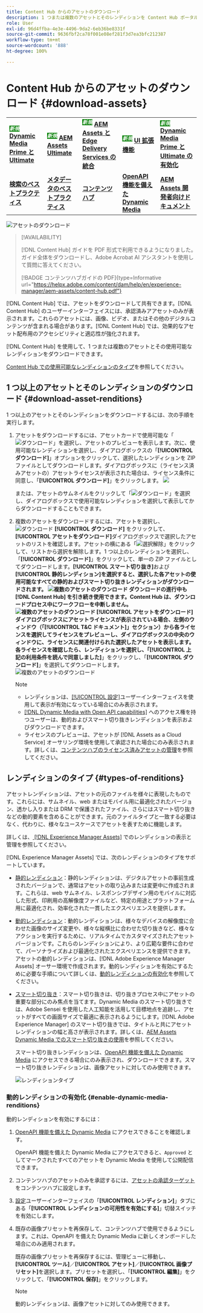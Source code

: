```yaml
---
title: Content Hub からのアセットのダウンロード
description: 1 つまたは複数のアセットとそのレンディションを Content Hub ポータルからダウンロードする方法について説明します。
role: User
exl-id: 96d4ffba-4e3e-4496-9da2-6eb36be8331f
source-git-commit: 9636fbf2ca78f001e08ef281f3d7ea3bfc212387
workflow-type: tm+mt
source-wordcount: '888'
ht-degree: 100%

---
```


# Content Hub からのアセットのダウンロード {#download-assets}

<table>
    <tr>
        <td>
            <sup style= "background-color:#008000; color:#FFFFFF; font-weight:bold"><i>新規</i></sup> <a href="/help/assets/dynamic-media/dm-prime-ultimate.md"><b>Dynamic Media Prime と Ultimate</b></a>
        </td>
        <td>
            <sup style= "background-color:#008000; color:#FFFFFF; font-weight:bold"><i>新規</i></sup> <a href="/help/assets/assets-ultimate-overview.md"><b>AEM Assets Ultimate</b></a>
        </td>
        <td>
            <sup style= "background-color:#008000; color:#FFFFFF; font-weight:bold"><i>新規</i></sup> <a href="/help/assets/integrate-aem-assets-edge-delivery-services.md"><b>AEM Assets と Edge Delivery Services の統合</b></a>
        </td>
        <td>
            <sup style= "background-color:#008000; color:#FFFFFF; font-weight:bold"><i>新規</i></sup> <a href="/help/assets/aem-assets-view-ui-extensibility.md"><b>UI 拡張機能</b></a>
        </td>
          <td>
            <sup style= "background-color:#008000; color:#FFFFFF; font-weight:bold"><i>新規</i></sup> <a href="/help/assets/dynamic-media/enable-dynamic-media-prime-and-ultimate.md"><b>Dynamic Media Prime と Ultimate の有効化</b></a>
        </td>
    </tr>
    <tr>
        <td>
            <a href="/help/assets/search-best-practices.md"><b>検索のベストプラクティス</b></a>
        </td>
        <td>
            <a href="/help/assets/metadata-best-practices.md"><b>メタデータのベストプラクティス</b></a>
        </td>
        <td>
            <a href="/help/assets/product-overview.md"><b>コンテンツハブ</b></a>
        </td>
        <td>
            <a href="/help/assets/dynamic-media-open-apis-overview.md"><b>OpenAPI 機能を備えた Dynamic Media</b></a>
        </td>
        <td>
            <a href="https://developer.adobe.com/experience-cloud/experience-manager-apis/"><b>AEM Assets 開発者向けドキュメント</b></a>
        </td>
    </tr>
</table>

<!-- ![Download assets](assets/download-asset.jpg) -->
![アセットのダウンロード](assets/download-asset-genstudio.jpeg)

>[!AVAILABILITY]
>
> [!DNL Content Hub] ガイドを PDF 形式で利用できるようになりました。ガイド全体をダウンロードし、Adobe Acrobat AI アシスタントを使用して質問に答えてください。
>
>[!BADGE コンテンツハブガイドの PDF]{type=Informative url="https://helpx.adobe.com/content/dam/help/en/experience-manager/aem-assets/content-hub.pdf"}

[!DNL Content Hub] では、アセットをダウンロードして共有できます。[!DNL Content Hub] のユーザーインターフェイスには、承認済みアアセットのみが表示されます。これらのアセットには、画像、ビデオ、またはその他のデジタルコンテンツが含まれる場合があります。[!DNL Content Hub] では、効果的なアセット配布用のアクセシビリティと適応性が強化されます。

[!DNL Content Hub] を使用して、1 つまたは複数のアセットとその使用可能なレンディションをダウンロードできます。

[Content Hub での使用可能なレンディションのタイプ](#types-of-renditions)を参照してください。

## 1 つ以上のアセットとそのレンディションのダウンロード {#download-asset-renditions}

1 つ以上のアセットとそのレンディションをダウンロードするには、次の手順を実行します。

1. アセットをダウンロードするには、アセットカードで使用可能な「![ダウンロード](/help/assets/assets/download-icon.svg)」を選択し、アセットのプレビューを表示します。次に、使用可能なレンディションを選択し、ダイアログボックスの「**[!UICONTROL ダウンロード]**」オプションをクリックして、選択したレンディションを ZIP ファイルとしてダウンロードします。ダイアログボックスに（ライセンス済みアセットの）アセットライセンスが表示された場合は、ライセンス条件に同意し、「**[!UICONTROL ダウンロード]**」をクリックします。
   ![](/help/assets/assets/download-an-asset-CH-from-asset-card.png)

   または、アセットのサムネイルをクリックして「![ダウンロード](/help/assets/assets/download-icon.svg)」を選択し、ダイアログボックスで使用可能なレンディションを選択して表示してからダウンロードすることもできます。

1. 複数のアセットをダウンロードするには、アセットを選択し、![ダウンロード](/help/assets/assets/download-icon.svg) **[!UICONTROL ダウンロード]** をクリックして、**[!UICONTROL アセットをダウンロード]**&#x200B;ダイアログボックスで選択したアセットのリストを確認します。アセットの横にある「![選択解除](/help/assets/assets/Close.svg)」をクリックして、リストから選択を解除します。1 つ以上のレンディションを選択し、「**[!UICONTROL ダウンロード]**」をクリックして、単一の ZIP ファイルとしてダウンロードします。**[!UICONTROL スマート切り抜き]**&#x200B;および&#x200B;**[!UICONTROL 静的レンディション]**を選択すると、選択した各アセットの使用可能なすべての静的およびスマート切り抜きレンディションがダウンロードされます。
   ![複数のアセットのダウンロード](/help/assets/assets/download-multiple-assets-CH.png)
ダウンロードの進行中も [!DNL Content Hub] を引き続き使用できます。Content Hub は、ダウンロードプロセス中にワークフローを中断しません。
   ![複数のアセットのダウンロード](/help/assets/assets/download-assets-notification-ch.png)
**[!UICONTROL アセットをダウンロード]**&#x200B;ダイアログボックスにアセットライセンスが表示されている場合、左側のウィンドウ（「[!UICONTROL T&amp;C ドキュメント]」セクション）から各ライセンスを選択してライセンスをプレビューし、ダイアログボックスの中央のウィンドウに、ライセンスに関連付けられた選択したアセットを表示します。各ライセンスを確認したら、レンディションを選択し、「**[!UICONTROL 上記の利用条件を読んで同意しました]**」をクリックし、「**[!UICONTROL ダウンロード]**」を選択してダウンロードします。
   ![複数のアセットのダウンロード](/help/assets/assets/download-multiple-licensed-assets-CH.png)

   >[!NOTE]
   >
   >* レンディションは、[[!UICONTROL 設定]](/help/assets/configure-content-hub-ui-options.md#renditions-content-hub)ユーザーインターフェイスを使用して表示が有効になっている場合にのみ表示されます。
   >* [[!DNL Dynamic Media with Open API capabilities]](/help/assets/dynamic-media-open-apis-overview.md) へのアクセス権を持つユーザーは、動的およびスマート切り抜きレンディションを表示およびダウンロードできます。
   >* ライセンスのプレビューは、アセットが [!DNL Assets as a Cloud Service] オーサリング環境を使用して承認された場合にのみ表示されます。詳しくは、[コンテンツハブのライセンス済みアセットの管理](/help/assets/manage-licensed-assets-on-content-hub.md)を参照してください。

<!--

## Download an asset and its renditions {#download-asset-renditions} 

To download an asset and its renditions, execute the following steps: 

1. Click the asset to view its properties.

1. Click ![download](/help/assets/assets/download-icon.svg) to see the list of available asset renditions in the **[!UICONTROL Download]** panel.

   >[!NOTE]
   >
   >* The renditions display only if their visibility is enabled using the [Configuration](/help/assets/configure-content-hub-ui-options.md#renditions-content-hub) User Interface.
   >* You can download all [static, dynamic, and smart crop renditions](#types-of-renditions) while downloading an asset.

1. Select one or more renditions and click **[!UICONTROL Download]** to download the selected renditions as a zip file. 
While downloading a licensed asset, select **[!UICONTROL I have read and accepted the terms & conditions mentioned above]** before clicking **[!UICONTROL Download]**. You can also click **[!UICONTROL terms & conditions]** to view the asset license. The preview of the license displays only if the asset is approved using Assets as a Cloud Service authoring environment. For more information, see [Manage licensed assets on Content Hub](/help/assets/manage-licensed-assets-on-content-hub.md).

   ![Download single asset renditions](/help/assets/assets/download-single-asset-renditions.png)


If you are downloading a licensed asset, select **[!UICONTROL I have read and accepted the terms & conditions mentioned above]** and then click **[!UICONTROL Download]**. You can also click **[!UICONTROL terms & conditions]** to view the asset license. The preview of the license displays only if the asset is approved using Assets as a Cloud Service authoring environment. For more information, see [Manage licensed assets on Content Hub](/help/assets/manage-licensed-assets-on-content-hub.md).

>[!NOTE]
>
> The users with access to [Dynamic Media with Open API capabilities](/help/assets/dynamic-media-open-apis-overview.md) can view and download dynamic and smart crop renditions.

## Download multiple assets and their renditions {#download-multiple-assets-renditions} 

To download multiple assets and their renditions, execute the following steps: 

1. Select the assets and click ![download](/help/assets/assets/download-icon.svg) **[!UICONTROL Download]**. The [!UICONTROL Download assets] screen displays listing all the selected assets. 
1. Click **[!UICONTROL Download]** to select from the various download options to begin download:

    * **Download [!UICONTROL Originals]**: Select this option to download the selected assets in the original form.
    * **Download [!UICONTROL Static Renditions only]**: Select this option to download all available static renditions of assets except the original assets.
    * **Download [!UICONTROL Originals & Static Renditions]**: Select this option to download both original and static renditions of the selected assets. 

      ![Download multiple renditions](/help/assets/assets/download-multiple-renditions.png)

      >[!NOTE]
      >
      >* The renditions display only if their visibility is enabled using the [Configuration](/help/assets/configure-content-hub-ui-options.md#renditions-content-hub) User Interface.
      >* You can only download [static renditions](#types-of-renditions) while downloading multiple assets.

    If any of the selected asset is a licensed asset, click the license of the asset in left pane to see its preview, which enables you to select **[!UICONTROL I have read and accepted the terms & conditions mentioned above]** and then click **[!UICONTROL Download]**. The preview of the license displays only if the asset is approved using Assets as a Cloud Service authoring environment. For more information, see [Manage licensed assets on Content Hub](/help/assets/manage-licensed-assets-on-content-hub.md).

    <!--![download-multiple-license](/help/assets/assets/download-multiple-license.png)-->

<!--1. On the Content Hub homepage, select the asset and click **Download**. The **Download assets** dialog box displays a license or list of licenses associated with the selected assets in the left pane. 
1. Click a license in the left pane to see its PDF in the middle pane and the associated assets with it in the right pane. The license PDF preview is displayed only if the license is approved in your Assets as a Cloud Service environment. [Approve the license PDFs](/help/assets/approve-assets-content-hub.md) of the selected assets to see their previews.
1. Optional: Click ![remove-icon](/help/assets/assets/remove-icon.svg) to remove a license from the dialog box.
1. Select **I have read and accept all the terms and conditions mentioned above.** 
1. Click **Download** to download the selected assets.-->

<!---This dialog box displays the list of licenses associated with the selected assets in the left pane. Select a license to preview its terms and conditions (in pdf format) in the middle pane and the preview of the associated assets to the license in the right. Reviewed licenses are highlighted in light blue.


The dialog box that displays depends on whether the download list includes expired assets or only non-expired assets. <br/>
**Download expired assets dialog box:** This dialog box displays the expired assets' preview along with their expiry date in the left pane. The expired assets' count out of total selected displays in the right pane. Click **Proceed with all assets** to download expired assets with other assets (if present). The Download assets dialog box displays. See the [Download assets dialog box](#Download-asset-dialog-box) to proceed further.
    
    >[!NOTE]
    >
    >[Enable the download option for expired assets](/help/assets/configure-content-hub-ui-options.md#expired-assets-content-hub) to download them. Only expired assets that have enabled downloading are available for download.

   <a id="Download-asset-dialog-box"></a> **Download assets dialog box:** This dialog box displays the list of licenses associated with the selected assets in the left pane. Select a license to preview its terms and conditions (in pdf format) in the middle pane and the associated assets' preview and their count in the right pane. Reviewed licenses are highlighted in light blue.

    >[!NOTE]
    >
    > The **Download Asset dialog box** previews licensing terms and conditions only for approved licenses. [Approve the assets' licenses](/help/assets/approve-assets-content-hub.md) before downloading them to preview their licensing terms in the **Download Asset dialog box**.

1. Click  ![remove-icon](/help/assets/assets/remove-icon.svg) to remove a license from the download dialog box. 

1. Accept the terms and conditions and then click **Download** to download assets associated with the available licenses in the left pane.-->
<!--![download-multiple-license](/help/assets/assets/download-multiple-license.png)-->

<!---
### Download non-licensed Assets {#download-non-licensed-assets}

 To download non-licensed assets, select the assets and click ![download](/help/assets/assets/download-icon.svg) from the top rail.-->

## レンディションのタイプ {#types-of-renditions}

アセットレンディションは、アセットの元のファイルを様々に表現したものです。これらには、サムネイル、web またはモバイル用に最適化されたバージョン、透かし入りまたは DRM で保護されたファイル、さらにはスマート切り抜きなどの動的要素を含めることができます。元のファイルタイプと一致する必要はなく、代わりに、様々なユースケースでアセットを表すために機能します。

詳しくは、[ [!DNL Experience Manager Assets]](/help/assets/renditions.md) でのレンディションの表示と管理を参照してください。

[!DNL Experience Manager Assets] では、次のレンディションのタイプをサポートしています。

* [静的レンディション](/help/assets/renditions.md#static-renditions)：静的レンディションは、デジタルアセットの事前生成されたバージョンで、通常はアセットの取り込みまたは変更中に作成されます。これらは、web サムネイル、レスポンシブデザイン用のモバイルに対応した形式、印刷用の高解像度ファイルなど、特定の用途とプラットフォーム用に最適化され、効率化された一貫したエクスペリエンスを提供します。

* [動的レンディション](/help/assets/renditions.md#dynamic-renditions)：動的レンディションは、様々なデバイスの解像度に合わせた画像のサイズ変更や、様々な縦横比に合わせた切り抜きなど、様々なアクションを実行するために、リアルタイムでカスタマイズされたアセットバージョンです。これらのレンディションにより、より広範な要件に合わせて、パーソナライズおよび最適化されたエクスペリエンスを提供できます。アセットの動的レンディションは、[!DNL Adobe Experience Manager Assets] オーサー環境で作成されます。動的レンディションを有効にするために必要な手順について詳しくは、[動的レンディションの有効化](#enable-dynamic-media-renditions)を参照してください。

* [スマート切り抜き](/help/assets/dynamic-media/image-profiles.md#creating-image-profiles)：スマート切り抜きは、切り抜きプロセス中にアセットの重要な部分にのみ焦点を当てます。Dynamic Media のスマート切り抜きでは、Adobe Sensei を使用した人工知能を活用して目標地点を追跡し、アセットがすべての画面サイズで最適に表示されるようにします。[!DNL Adobe Experience Manager] のスマート切り抜きでは、タイトルと共にアセットレンディションの幅と高さが表示されます。詳しくは、[AEM Assets Dynamic Media でのスマート切り抜きの使用](https://experienceleague.adobe.com/ja/docs/experience-manager-learn/assets/dynamic-media/images/smart-crop-feature-video-use)を参照してください。

  スマート切り抜きレンディションは、[OpenAPI 機能を備えた Dynamic Media](/help/assets/dynamic-media-open-apis-overview.md) にアクセスできる場合にのみ表示され、ダウンロードできます。スマート切り抜きレンディションは、画像アセットに対してのみ使用できます。

  ![レンディションタイプ](/help/assets/assets/renditions-types.png)

### 動的レンディションの有効化 {#enable-dynamic-media-renditions}

動的レンディションを有効にするには：

1. [OpenAPI 機能を備えた Dynamic Media](/help/assets/dynamic-media-open-apis-overview.md) にアクセスできることを確認します。

   OpenAPI 機能を備えた Dynamic Media にアクセスできると、`Approved` としてマークされたすべてのアセットを Dynamic Media を使用して公開配信できます。

1. コンテンツハブのアセットのみを承認するには、[アセットの承認ターゲット](/help/assets/approve-assets-content-hub.md#set-approval-target)をコンテンツハブに設定します。

1. [設定](/help/assets/configure-content-hub-ui-options.md#access-configuration-options-content-hub)ユーザーインターフェイスの「**[!UICONTROL レンディション]**」タブにある「**[!UICONTROL レンディションの可用性を有効にする]**」切替スイッチを有効にします。

1. 既存の画像プリセットを再保存して、コンテンツハブで使用できるようにします。これは、OpenAPI を備えた Dynamic Media に新しくオンボードした場合にのみ適用されます。

   既存の画像プリセットを再保存するには、管理ビューに移動し、**[!UICONTROL ツール]**／**[!UICONTROL アセット]**／**[!UICONTROL 画像プリセット]**&#x200B;を選択します。プリセットを選択し、「**[!UICONTROL 編集]**」をクリックして、「**[!UICONTROL 保存]**」をクリックします。



   >[!NOTE]
   > 
   > 動的レンディションは、画像アセットに対してのみ使用できます。



